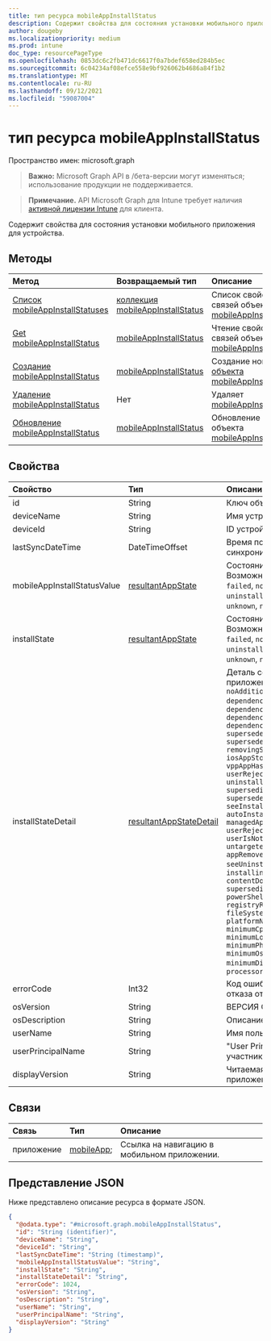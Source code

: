 ```yaml
---
title: тип ресурса mobileAppInstallStatus
description: Содержит свойства для состояния установки мобильного приложения для устройства.
author: dougeby
ms.localizationpriority: medium
ms.prod: intune
doc_type: resourcePageType
ms.openlocfilehash: 0853dc6c2fb471dc6617f0a7bdef658ed284b5ec
ms.sourcegitcommit: 6c04234af08efce558e9bf926062b4686a84f1b2
ms.translationtype: MT
ms.contentlocale: ru-RU
ms.lasthandoff: 09/12/2021
ms.locfileid: "59087004"
---
```

# <a name="mobileappinstallstatus-resource-type"></a>тип ресурса mobileAppInstallStatus

Пространство имен: microsoft.graph

> **Важно:** Microsoft Graph API в /бета-версии могут изменяться; использование продукции не поддерживается.

> **Примечание.** API Microsoft Graph для Intune требует наличия [активной лицензии Intune](https://go.microsoft.com/fwlink/?linkid=839381) для клиента.

Содержит свойства для состояния установки мобильного приложения для устройства.

## <a name="methods"></a>Методы
|Метод|Возвращаемый тип|Описание|
|:---|:---|:---|
|[Список mobileAppInstallStatuses](../api/intune-apps-mobileappinstallstatus-list.md)|[коллекция mobileAppInstallStatus](../resources/intune-apps-mobileappinstallstatus.md)|Список свойств и связей объектов [mobileAppInstallStatus.](../resources/intune-apps-mobileappinstallstatus.md)|
|[Get mobileAppInstallStatus](../api/intune-apps-mobileappinstallstatus-get.md)|[mobileAppInstallStatus](../resources/intune-apps-mobileappinstallstatus.md)|Чтение свойств и связей объекта [mobileAppInstallStatus.](../resources/intune-apps-mobileappinstallstatus.md)|
|[Создание mobileAppInstallStatus](../api/intune-apps-mobileappinstallstatus-create.md)|[mobileAppInstallStatus](../resources/intune-apps-mobileappinstallstatus.md)|Создание нового [объекта mobileAppInstallStatus.](../resources/intune-apps-mobileappinstallstatus.md)|
|[Удаление mobileAppInstallStatus](../api/intune-apps-mobileappinstallstatus-delete.md)|Нет|Удаляет [mobileAppInstallStatus](../resources/intune-apps-mobileappinstallstatus.md).|
|[Обновление mobileAppInstallStatus](../api/intune-apps-mobileappinstallstatus-update.md)|[mobileAppInstallStatus](../resources/intune-apps-mobileappinstallstatus.md)|Обновление свойств объекта [mobileAppInstallStatus.](../resources/intune-apps-mobileappinstallstatus.md)|

## <a name="properties"></a>Свойства
|Свойство|Тип|Описание|
|:---|:---|:---|
|id|String|Ключ объекта.|
|deviceName|String|Имя устройства|
|deviceId|String|ID устройства|
|lastSyncDateTime|DateTimeOffset|Время последней даты синхронизации|
|mobileAppInstallStatusValue|[resultantAppState](../resources/intune-apps-resultantappstate.md)|Состояние установки приложения. Возможные значения: `installed`, `failed`, `notInstalled`, `uninstallFailed`, `pendingInstall`, `unknown`, `notApplicable`.|
|installState|[resultantAppState](../resources/intune-apps-resultantappstate.md)|Состояние установки приложения. Возможные значения: `installed`, `failed`, `notInstalled`, `uninstallFailed`, `pendingInstall`, `unknown`, `notApplicable`.|
|installStateDetail|[resultantAppStateDetail](../resources/intune-apps-resultantappstatedetail.md)|Деталь состояния установки приложения. Возможные значения: `noAdditionalDetails` `dependencyFailedToInstall` , `dependencyWithRequirementsNotMet` `dependencyPendingReboot` `dependencyWithAutoInstallDisabled` `supersededAppUninstallFailed` `supersededAppUninstallPendingReboot` `removingSupersededApps` `iosAppStoreUpdateFailedToInstall` `vppAppHasUpdateAvailable` `userRejectedUpdate` `uninstallPendingReboot` `supersedingAppsDetected` `supersededAppsDetected` `seeInstallErrorCode` `autoInstallDisabled` `managedAppNoLongerPresent` `userRejectedInstall` `userIsNotLoggedIntoAppStore` `untargetedSupersedingAppsDetected` `appRemovedBySupersedence` `seeUninstallErrorCode` `pendingReboot` `installingDependencies` `contentDownloaded` `supersedingAppsNotApplicable` `powerShellScriptRequirementNotMet` `registryRequirementNotMet` `fileSystemRequirementNotMet` `platformNotApplicable` `minimumCpuSpeedNotMet` `minimumLogicalProcessorCountNotMet` `minimumPhysicalMemoryNotMet` `minimumOsVersionNotMet` `minimumDiskSpaceNotMet` . `processorArchitectureNotApplicable`|
|errorCode|Int32|Код ошибки для установки или отказа от сбоев.|
|osVersion|String|ВЕРСИЯ ОС|
|osDescription|String|Описание ОС|
|userName|String|Имя пользователя устройства|
|userPrincipalName|String|"User Principal Name" (Имя участника-пользователя);|
|displayVersion|String|Читаемая для человека версия приложения|

## <a name="relationships"></a>Связи
|Связь|Тип|Описание|
|:---|:---|:---|
|приложение|[mobileApp](../resources/intune-shared-mobileapp.md);|Ссылка на навигацию в мобильном приложении.|

## <a name="json-representation"></a>Представление JSON
Ниже представлено описание ресурса в формате JSON.
<!-- {
  "blockType": "resource",
  "keyProperty": "id",
  "@odata.type": "microsoft.graph.mobileAppInstallStatus"
}
-->
``` json
{
  "@odata.type": "#microsoft.graph.mobileAppInstallStatus",
  "id": "String (identifier)",
  "deviceName": "String",
  "deviceId": "String",
  "lastSyncDateTime": "String (timestamp)",
  "mobileAppInstallStatusValue": "String",
  "installState": "String",
  "installStateDetail": "String",
  "errorCode": 1024,
  "osVersion": "String",
  "osDescription": "String",
  "userName": "String",
  "userPrincipalName": "String",
  "displayVersion": "String"
}
```



